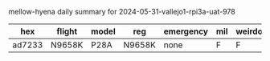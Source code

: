mellow-hyena daily summary for 2024-05-31-vallejo1-rpi3a-uat-978

|hex|flight|model|reg|emergency|mil|weirdo|
|--|--|--|--|--|--|--|
|ad7233|N9658K|P28A|N9658K|none|F|F|
